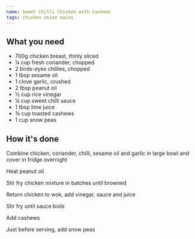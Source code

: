```yaml
---
name: Sweet Chilli Chicken with Cashews
tags: chicken asian mains
---
```


## What you need

* 700g chicken breast, thinly sliced
* ¼ cup fresh coriander, chopped
* 2 birds-eyes chillies, chopped
* 1 tbsp sesame oil
* 1 clove garlic, crushed
* 2 tbsp peanut oil
* ½ cup rice vinegar
* ¼ cup sweet chilli sauce
* 1 tbsp lime juice
* ¾ cup toasted cashews
* 1 cup snow peas

<!-- break -->

## How it's done

Combine chicken, coriander, chilli, sesame oil and garlic in large bowl and cover in fridge overnight

Heat peanut oil

Stir fry chicken mixture in batches until browned

Return chicken to wok, add vinegar, sauce and juice

Stir fry until sauce boils

Add cashews

Just before serving, add snow peas
